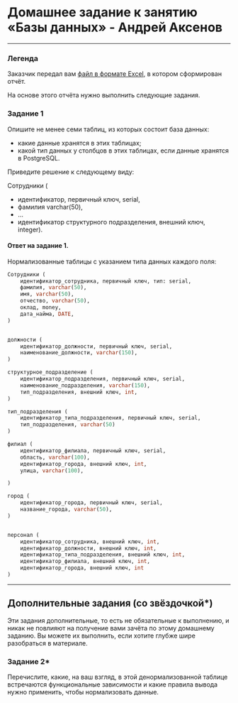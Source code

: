 # Домашнее задание к занятию «Базы данных» - Андрей Аксенов


---
### Легенда

Заказчик передал вам [файл в формате Excel](https://github.com/netology-code/sdb-homeworks/blob/main/resources/hw-12-1.xlsx), в котором сформирован отчёт. 

На основе этого отчёта нужно выполнить следующие задания.

### Задание 1

Опишите не менее семи таблиц, из которых состоит база данных:

- какие данные хранятся в этих таблицах;
- какой тип данных у столбцов в этих таблицах, если данные хранятся в PostgreSQL.

Приведите решение к следующему виду:

Сотрудники (

- идентификатор, первичный ключ, serial,
- фамилия varchar(50),
- ...
- идентификатор структурного подразделения, внешний ключ, integer).

#### Ответ на задание 1.

Нормализованные таблицы с указанием типа данных каждого поля:
``` SQL
Сотрудники (
	идентификатор_сотрудника, первичный ключ, тип: serial,
	фамилия, varchar(50),
	имя, varchar(50),
	отчество, varchar(50),
	оклад, money,
	дата_найма, DATE,
)


должности (
	идентификатор_должности, первичный ключ, serial,
	наименование_должности, varchar(150),
)

структурное_подразделение (
	идентификатор_подразделения, первичный ключ, serial,
	наименование_подразделения, varchar(150),
	тип_подразделения, внешний ключ, int,
)

тип_подразделения (
	идентификатор_типа_подразделения, первичный ключ, serial,
	тип_подразделения, varchar(50)
)

филиал (
	идентификатор_филиала, первичный ключ, serial,
	область, varchar(100),
	идентификатор_города, внешний ключ, int,
	улица, varchar(100),

)

город (
	идентификатор_города, первичный ключ, serial,
	название_города, varchar(50),
)


персонал (
	идентификатор_сотрудника, внешний ключ, int,
	идентификатор_должности, внешний ключ, int,
	идентификатор_типа_подразделения, внешний ключ, int,
	идентификатор_филиала, внешний ключ, int,
	идентификатор_города, внешний ключ, int
)
```

---

## Дополнительные задания (со звёздочкой*)
Эти задания дополнительные, то есть не обязательные к выполнению, и никак не повлияют на получение вами зачёта по этому домашнему заданию. Вы можете их выполнить, если хотите глубже шире разобраться в материале.


### Задание 2*

Перечислите, какие, на ваш взгляд, в этой денормализованной таблице встречаются функциональные зависимости и какие правила вывода нужно применить, чтобы нормализовать данные.
